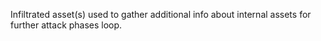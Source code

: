 Infiltrated asset(s) used to gather additional info about internal assets for further attack phases loop.
